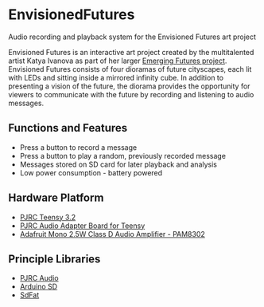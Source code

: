 # EnvisionedFutures
Audio recording and playback system for the Envisioned Futures art project

Envisioned Futures is an interactive art project created by the multitalented artist Katya Ivanova as part of her larger [Emerging Futures project](http://eivanova.com/emergingfutures/).  Envisioned Futures consists of four dioramas of future cityscapes, each lit with LEDs and sitting inside a mirrored infinity cube.  In addition to presenting a vision of the future, the diorama provides the opportunity for viewers to communicate with the future by recording and listening to audio messages.

## Functions and Features
* Press a button to record a message
* Press a button to play a random, previously recorded message
* Messages stored on SD card for later playback and analysis
* Low power consumption - battery powered

## Hardware Platform
* [PJRC Teensy 3.2](https://www.pjrc.com/store/teensy32.html)
* [PJRC Audio Adapter Board for Teensy](https://www.pjrc.com/store/teensy3_audio.html)
* [Adafruit Mono 2.5W Class D Audio Amplifier - PAM8302](https://www.adafruit.com/product/2130)

## Principle Libraries
* [PJRC Audio](https://github.com/PaulStoffregen/Audio)
* [Arduino SD](http://www.arduino.cc/en/Reference/SD)
* [SdFat](https://github.com/greiman/SdFat)
